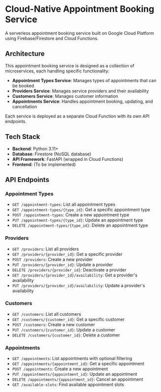 # Cloud-Native Appointment Booking Service

A serverless appointment booking service built on Google Cloud Platform using Firebase/Firestore and Cloud Functions.

## Architecture

This appointment booking service is designed as a collection of microservices, each handling specific functionality:

- **Appointment Types Service**: Manages types of appointments that can be booked
- **Providers Service**: Manages service providers and their availability
- **Customers Service**: Manages customer information
- **Appointments Service**: Handles appointment booking, updating, and cancellation

Each service is deployed as a separate Cloud Function with its own API endpoints.

## Tech Stack

- **Backend**: Python 3.11+
- **Database**: Firestore (NoSQL database)
- **API Framework**: FastAPI (wrapped in Cloud Functions)
- **Frontend**: (To be implemented)

## API Endpoints

### Appointment Types

- `GET /appointment-types`: List all appointment types
- `GET /appointment-types/{type_id}`: Get a specific appointment type
- `POST /appointment-types`: Create a new appointment type
- `PUT /appointment-types/{type_id}`: Update an appointment type
- `DELETE /appointment-types/{type_id}`: Delete an appointment type

### Providers

- `GET /providers`: List all providers
- `GET /providers/{provider_id}`: Get a specific provider
- `POST /providers`: Create a new provider
- `PUT /providers/{provider_id}`: Update a provider
- `DELETE /providers/{provider_id}`: Deactivate a provider
- `GET /providers/{provider_id}/availability`: Get a provider's availability
- `PUT /providers/{provider_id}/availability`: Update a provider's availability

### Customers

- `GET /customers`: List all customers
- `GET /customers/{customer_id}`: Get a specific customer
- `POST /customers`: Create a new customer
- `PUT /customers/{customer_id}`: Update a customer
- `DELETE /customers/{customer_id}`: Delete a customer

### Appointments

- `GET /appointments`: List appointments with optional filtering
- `GET /appointments/{appointment_id}`: Get a specific appointment
- `POST /appointments`: Create a new appointment
- `PUT /appointments/{appointment_id}`: Update an appointment
- `DELETE /appointments/{appointment_id}`: Cancel an appointment
- `GET /available-slots`: Find available appointment slots
